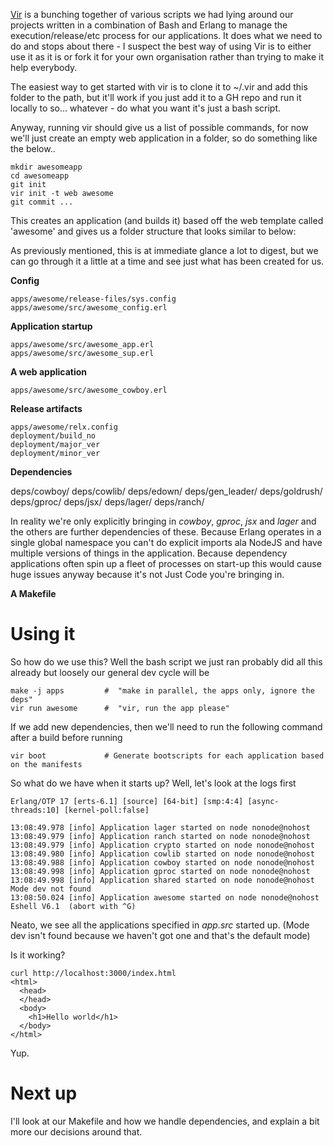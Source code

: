 [Vir](http://github.com/robashton/vir) is a bunching together of various scripts we had lying around our projects written in a combination of Bash and Erlang to manage the execution/release/etc process for our applications. It does what we need to do and stops about there - I suspect the best way of using Vir is to either use it as it is or fork it for your own organisation rather than trying to make it help everybody.

The easiest way to get started with vir is to clone it to ~/.vir and add this folder to the path, but it'll work if you just add it to a GH repo and run it locally to so... whatever - do what you want it's just a bash script.

Anyway, running vir should give us a list of possible commands, for now we'll just create an empty web application in a folder, so do something like the below..

    mkdir awesomeapp
    cd awesomeapp
    git init
    vir init -t web awesome
    git commit ...

This creates an application (and builds it) based off the web template called 'awesome' and gives us a folder structure that looks similar to below:

As previously mentioned, this is at immediate glance a lot to digest, but we can go through it a little at a time and see just what has been created for us.

**Config**

    apps/awesome/release-files/sys.config
    apps/awesome/src/awesome_config.erl


**Application startup**

    apps/awesome/src/awesome_app.erl
    apps/awesome/src/awesome_sup.erl

**A web application**

    apps/awesome/src/awesome_cowboy.erl

**Release artifacts**

    apps/awesome/relx.config
    deployment/build_no
    deployment/major_ver
    deployment/minor_ver

**Dependencies**

  deps/cowboy/
  deps/cowlib/
  deps/edown/
  deps/gen_leader/
  deps/goldrush/
  deps/gproc/
  deps/jsx/
  deps/lager/
  deps/ranch/


In reality we're only explicitly bringing in *cowboy*, *gproc*, *jsx* and *lager* and the others are further dependencies of these. Because Erlang operates in a single global namespace you can't do explicit imports ala NodeJS and have multiple versions of things in the application. Because dependency applications often spin up a fleet of processes on start-up this would cause huge issues anyway because it's not Just Code you're bringing in.

**A Makefile**


Using it
==

So how do we use this? Well the bash script we just ran probably did all this already but loosely our general dev cycle will be

    make -j apps         #  "make in parallel, the apps only, ignore the deps"
    vir run awesome      #  "vir, run the app please"

If we add new dependencies, then we'll need to run the following command after a build before running

    vir boot             # Generate bootscripts for each application based on the manifests

So what do we have when it starts up? Well, let's look at the logs first

    Erlang/OTP 17 [erts-6.1] [source] [64-bit] [smp:4:4] [async-threads:10] [kernel-poll:false]

    13:08:49.978 [info] Application lager started on node nonode@nohost
    13:08:49.979 [info] Application ranch started on node nonode@nohost
    13:08:49.979 [info] Application crypto started on node nonode@nohost
    13:08:49.980 [info] Application cowlib started on node nonode@nohost
    13:08:49.988 [info] Application cowboy started on node nonode@nohost
    13:08:49.998 [info] Application gproc started on node nonode@nohost
    13:08:49.998 [info] Application shared started on node nonode@nohost
    Mode dev not found
    13:08:50.024 [info] Application awesome started on node nonode@nohost
    Eshell V6.1  (abort with ^G)

Neato, we see all the applications specified in *app.src* started up. (Mode dev isn't found because we haven't got one and that's the default mode)

Is it working?

    curl http://localhost:3000/index.html
    <html>
      <head>
      </head>
      <body>
        <h1>Hello world</h1>
      </body>
    </html>

Yup.

Next up
==

I'll look at our Makefile and how we handle dependencies, and explain a bit more our decisions around that.
